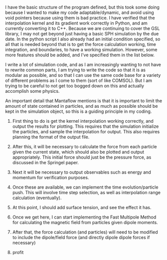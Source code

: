I have the basic structure of the program defined, but this took some doing because I wanted to make my
code adaptable/dynamic, and avoid using void pointers because using them is bad practice. I have verified
that the interpolation kernel and its gradient work correctly in Python, and am currently converting it to
C++. Because we are continuing to cover the GSL library, I may not get beyond just having a basic SPH
simulation by the due date. In the python script I also already had an initial condition specified, so
all that is needed beyond that is to get the force calculation working, time integration, and boundaries,
to have a working simulation. However, some more features should be added, and I've specified them in 
the list below.

I write a lot of simulation code, and as I am increasingly wanting to not have to rewrite common parts,
I am trying to write the code so that it is as modular as possible, and so that I can use the same code
base for a variety of different problems as I come to them (sort of like COMSOL). But I am trying to be
careful to not get too bogged down on this and actually accomplish some physics.

An important detail that Mantaflow mentions is that it is important to limit the amount of state contained
in particles, and as much as possible should be kept in the simulation object, so this is a guiding
principle in my coding.

1. First thing to do is get the kernel interpolation working correctly, and output the results for plotting.
This requires that the simulation initialize the particles, and sample the interpolation for output.
This also requires planning the format of the output file.

2. After this, it will be necessary to calculate the force from each particle given the current state,
which should also be plotted and output appropriately. This initial force should just be the pressure force,
as discussed in the Springel paper.

3. Next it will be necessary to output observables such as energy and momentum for verification purposes.

4. Once these are available, we can implement the time evolution/particle push. This will involve time step
selection, as well as interpolation range calculation (eventually).

5. At this point, I should add surface tension, and see the effect it has.

6. Once we get here, I can start implementing the Fast Multipole Method for calculating the magnetic field
from particles given dipole moments.

7. After that, the force calculation (and particles) will need to be modified to include the dipole/field
force (and directly dipole dipole forces if necessary)

8. profit
